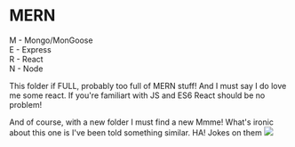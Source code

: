 # MERN

M - Mongo/MonGoose </br>
E - Express </br>
R - React </br>
N - Node </br>

This folder if FULL, probably too full of MERN stuff! And I must say I do love me some react. If you're familiart with JS and ES6 React should be no problem!


And of course, with a new folder I must find a new Mmme! What's ironic about this one is I've been told something similar. HA! Jokes on them
![](https://github.com/lisabroadhead/MERN/blob/main/images.jpeg) 


